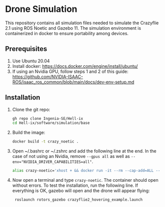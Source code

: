 # Drone Simulation

This repository contains all simulation files needed to simulate the Crazyflie 2.1 using ROS Noetic and Gazebo 11. The simulation environment is containerized in docker to ensure portability among devices.

## Prerequisites

1. Use Ubuntu 20.04
2. Install docker: https://docs.docker.com/engine/install/ubuntu/
3. If using an Nvidia GPU, follow steps 1 and 2 of this guide: https://github.com/NVIDIA-ISAAC-ROS/isaac_ros_common/blob/main/docs/dev-env-setup.md

## Installation

1. Clone the git repo:

    ```bash
    gh repo clone Ingenia-SE/Hell-ix
    cd Hell-ix/software/simulation/base
    ```

2. Build the image:

    ```bash
    docker build -t crazy_noetic .
    ```

3. Open ~/.bashrc or ~/.zshrc and add the following line at the end. In the case of not using an Nvidia, remove ```--gpus all``` as well as ```--env="NVIDIA_DRIVER_CAPABILITIES=all"```.

    ```bash
    alias crazy-noetic='xhost + && docker run -it --rm --cap-add=ALL --privileged --net=host --gpus all --env="NVIDIA_DRIVER_CAPABILITIES=all" --env="DISPLAY" --env="QT_X11_NO_MITSHM=1" --volume="/tmp/.X11-unix:/tmp/.X11-unix:rw" --volume="/home/$USER:/home/$USER" --volume="/lib/modules:/lib/modules" --workdir="/home/$USER" crazy_noetic'
    ```

4. Now open a terminal and type ```crazy-noetic```. The container should open without errors. To test the installation, run the following line. If everything is OK, gazebo will open and the drone will appear flying:
   
   ```bash
    roslaunch rotors_gazebo crazyflie2_hovering_example.launch
    ```